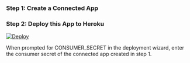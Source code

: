 ### Step 1: Create a Connected App


### Step 2: Deploy this App to Heroku

[![Deploy](https://www.herokucdn.com/deploy/button.png)](https://heroku.com/deploy)

When prompted for CONSUMER_SECRET in the deployment wizard, enter the consumer secret of the connected app created in step 1.
